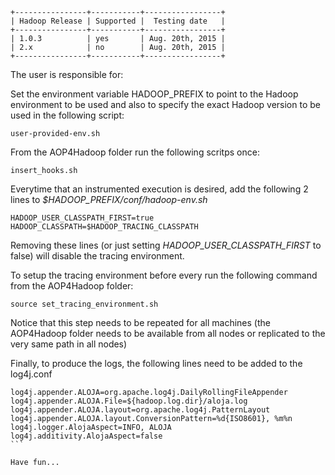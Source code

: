     +----------------+-----------+-----------------+
    | Hadoop Release | Supported |  Testing date   |
    +----------------+-----------+-----------------+
    | 1.0.3          | yes       | Aug. 20th, 2015 |
    | 2.x            | no        | Aug. 20th, 2015 |
    +----------------+-----------+-----------------+


The user is responsible for:

Set the environment variable HADOOP_PREFIX to point to the Hadoop environment to be used and also to specify the exact Hadoop version to be used in the following script:

```
user-provided-env.sh
```
From the AOP4Hadoop folder run the following scritps once:
```
insert_hooks.sh
```

Everytime that an instrumented execution is desired, add the following 2 lines to *$HADOOP_PREFIX/conf/hadoop-env.sh*
```
HADOOP_USER_CLASSPATH_FIRST=true
HADOOP_CLASSPATH=$HADOOP_TRACING_CLASSPATH
```

Removing these lines (or just setting *HADOOP_USER_CLASSPATH_FIRST* to false) will disable the tracing environment.

To setup the tracing environment before every run the following command from the AOP4Hadoop folder:
```
source set_tracing_environment.sh
```


Notice that this step needs to be repeated for all machines (the AOP4Hadoop folder needs to be available from all nodes or replicated to the very same path in all nodes)


Finally, to produce the logs, the following lines need to be added to the log4j.conf
````
log4j.appender.ALOJA=org.apache.log4j.DailyRollingFileAppender
log4j.appender.ALOJA.File=${hadoop.log.dir}/aloja.log
log4j.appender.ALOJA.layout=org.apache.log4j.PatternLayout
log4j.appender.ALOJA.layout.ConversionPattern=%d{ISO8601}, %m%n
log4j.logger.AlojaAspect=INFO, ALOJA
log4j.additivity.AlojaAspect=false
```

Have fun...

